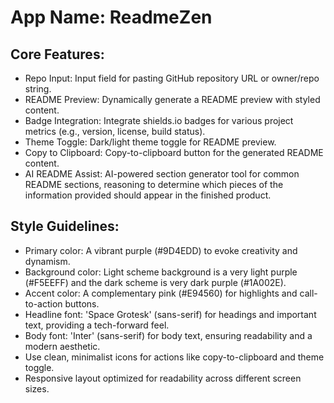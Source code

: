 # **App Name**: ReadmeZen

## Core Features:

- Repo Input: Input field for pasting GitHub repository URL or owner/repo string.
- README Preview: Dynamically generate a README preview with styled content.
- Badge Integration: Integrate shields.io badges for various project metrics (e.g., version, license, build status).
- Theme Toggle: Dark/light theme toggle for README preview.
- Copy to Clipboard: Copy-to-clipboard button for the generated README content.
- AI README Assist: AI-powered section generator tool for common README sections, reasoning to determine which pieces of the information provided should appear in the finished product.

## Style Guidelines:

- Primary color: A vibrant purple (#9D4EDD) to evoke creativity and dynamism.
- Background color: Light scheme background is a very light purple (#F5EEFF) and the dark scheme is very dark purple (#1A002E).
- Accent color: A complementary pink (#E94560) for highlights and call-to-action buttons.
- Headline font: 'Space Grotesk' (sans-serif) for headings and important text, providing a tech-forward feel.
- Body font: 'Inter' (sans-serif) for body text, ensuring readability and a modern aesthetic.
- Use clean, minimalist icons for actions like copy-to-clipboard and theme toggle.
- Responsive layout optimized for readability across different screen sizes.